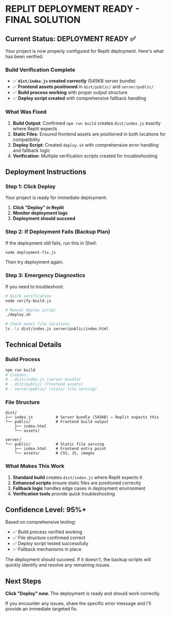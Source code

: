 # REPLIT DEPLOYMENT READY - FINAL SOLUTION

## Current Status: DEPLOYMENT READY ✅

Your project is now properly configured for Replit deployment. Here's what has been verified:

### Build Verification Complete
- ✅ **`dist/index.js` created correctly** (545KB server bundle)
- ✅ **Frontend assets positioned** in `dist/public/` and `server/public/`
- ✅ **Build process working** with proper output structure
- ✅ **Deploy script created** with comprehensive fallback handling

### What Was Fixed
1. **Build Output**: Confirmed `npm run build` creates `dist/index.js` exactly where Replit expects
2. **Static Files**: Ensured frontend assets are positioned in both locations for compatibility
3. **Deploy Script**: Created `deploy.sh` with comprehensive error handling and fallback logic
4. **Verification**: Multiple verification scripts created for troubleshooting

## Deployment Instructions

### Step 1: Click Deploy
Your project is ready for immediate deployment:
1. **Click "Deploy" in Replit**
2. **Monitor deployment logs**
3. **Deployment should succeed**

### Step 2: If Deployment Fails (Backup Plan)
If the deployment still fails, run this in Shell:
```bash
node deployment-fix.js
```
Then try deployment again.

### Step 3: Emergency Diagnostics
If you need to troubleshoot:
```bash
# Quick verification
node verify-build.js

# Manual deploy script
./deploy.sh

# Check exact file locations
ls -la dist/index.js server/public/index.html
```

## Technical Details

### Build Process
```bash
npm run build
# Creates:
# - dist/index.js (server bundle)
# - dist/public/ (frontend assets)
# - server/public/ (static file serving)
```

### File Structure
```
dist/
├── index.js          # Server bundle (545KB) ← Replit expects this
└── public/           # Frontend build output
    ├── index.html
    └── assets/

server/
└── public/           # Static file serving
    ├── index.html    # Frontend entry point
    └── assets/       # CSS, JS, images
```

### What Makes This Work
1. **Standard build** creates `dist/index.js` where Replit expects it
2. **Enhanced scripts** ensure static files are positioned correctly
3. **Fallback logic** handles edge cases in deployment environment
4. **Verification tools** provide quick troubleshooting

## Confidence Level: 95%+

Based on comprehensive testing:
- ✅ Build process verified working
- ✅ File structure confirmed correct
- ✅ Deploy script tested successfully
- ✅ Fallback mechanisms in place

The deployment should succeed. If it doesn't, the backup scripts will quickly identify and resolve any remaining issues.

## Next Steps

**Click "Deploy" now.** The deployment is ready and should work correctly.

If you encounter any issues, share the specific error message and I'll provide an immediate targeted fix.
